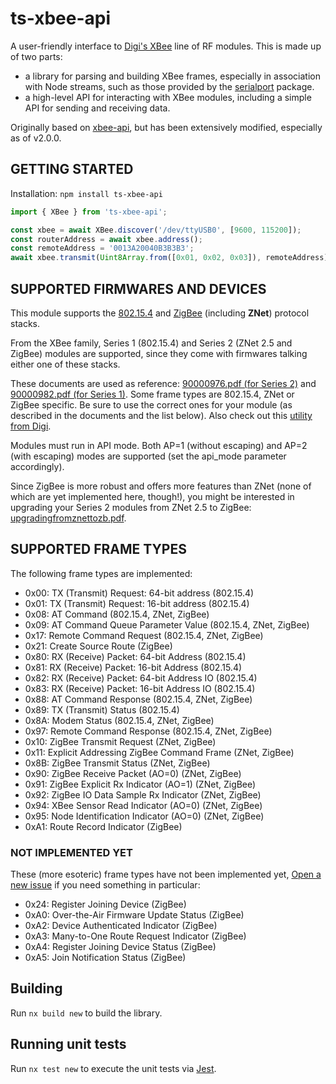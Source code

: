 # ts-xbee-api

A user-friendly interface to [Digi's XBee](http://www.digi.com/xbee/) line of RF modules. This
is made up of two parts:

- a library for parsing and building XBee frames, especially in association with Node streams, such
  as those provided by the [serialport](https://serialport.io/) package.
- a high-level API for interacting with XBee modules, including a simple API for sending and
  receiving data.

Originally based on [xbee-api](https://github.com/jankolkmeier/xbee-api), but has been extensively
modified, especially as of v2.0.0.

## GETTING STARTED

Installation: `npm install ts-xbee-api`

```typescript
import { XBee } from 'ts-xbee-api';

const xbee = await XBee.discover('/dev/ttyUSB0', [9600, 115200]);
const routerAddress = await xbee.address();
const remoteAddress = '0013A20040B3B3B3';
await xbee.transmit(Uint8Array.from([0x01, 0x02, 0x03]), remoteAddress);
```

## SUPPORTED FIRMWARES AND DEVICES

This module supports the [802.15.4](http://en.wikipedia.org/wiki/IEEE_802.15.4)
and [ZigBee](http://en.wikipedia.org/wiki/ZigBee) (including **ZNet**) protocol stacks.

From the XBee family, Series 1 (802.15.4) and Series 2 (ZNet 2.5 and ZigBee) modules are supported,
since they come with firmwares talking either one of these stacks.

These documents are used as
reference: [90000976.pdf (for Series 2)](https://www.digi.com/resources/documentation/digidocs/PDFs/90000976.pdf)
and
[90000982.pdf (for Series 1)](https://www.digi.com/resources/documentation/digidocs/pdfs/90000982.pdf).
Some frame types are 802.15.4, ZNet or ZigBee specific. Be sure to use the correct ones for your
module (as described in the documents and the list below). Also check out
this [utility from Digi](http://docs.digi.com/display/XCTU/Frames+generator+tool).

Modules must run in API mode. Both AP=1 (without escaping) and AP=2 (with escaping) modes are
supported (set the api_mode parameter accordingly).

Since ZigBee is more robust and offers more features than ZNet (none of which are yet implemented
here, though!), you might be interested in upgrading your Series 2 modules from ZNet 2.5 to
ZigBee: [upgradingfromznettozb.pdf](ftp://ftp1.digi.com/support/documentation/upgradingfromznettozb.pdf).

## SUPPORTED FRAME TYPES

The following frame types are implemented:

- 0x00: TX (Transmit) Request: 64-bit address (802.15.4)
- 0x01: TX (Transmit) Request: 16-bit address (802.15.4)
- 0x08: AT Command (802.15.4, ZNet, ZigBee)
- 0x09: AT Command Queue Parameter Value (802.15.4, ZNet, ZigBee)
- 0x17: Remote Command Request (802.15.4, ZNet, ZigBee)
- 0x21: Create Source Route (ZigBee)
- 0x80: RX (Receive) Packet: 64-bit Address (802.15.4)
- 0x81: RX (Receive) Packet: 16-bit Address (802.15.4)
- 0x82: RX (Receive) Packet: 64-bit Address IO (802.15.4)
- 0x83: RX (Receive) Packet: 16-bit Address IO (802.15.4)
- 0x88: AT Command Response (802.15.4, ZNet, ZigBee)
- 0x89: TX (Transmit) Status (802.15.4)
- 0x8A: Modem Status (802.15.4, ZNet, ZigBee)
- 0x97: Remote Command Response (802.15.4, ZNet, ZigBee)
- 0x10: ZigBee Transmit Request (ZNet, ZigBee)
- 0x11: Explicit Addressing ZigBee Command Frame (ZNet, ZigBee)
- 0x8B: ZigBee Transmit Status (ZNet, ZigBee)
- 0x90: ZigBee Receive Packet (AO=0) (ZNet, ZigBee)
- 0x91: ZigBee Explicit Rx Indicator (AO=1) (ZNet, ZigBee)
- 0x92: ZigBee IO Data Sample Rx Indicator (ZNet, ZigBee)
- 0x94: XBee Sensor Read Indicator (AO=0) (ZNet, ZigBee)
- 0x95: Node Identification Indicator (AO=0) (ZNet, ZigBee)
- 0xA1: Route Record Indicator (ZigBee)

### NOT IMPLEMENTED YET

These (more esoteric) frame types have not been implemented
yet, [Open a new issue](https://github.com/jankolkmeier/xbee-api/issues/new) if you need something
in particular:

- 0x24: Register Joining Device (ZigBee)
- 0xA0: Over-the-Air Firmware Update Status (ZigBee)
- 0xA2: Device Authenticated Indicator (ZigBee)
- 0xA3: Many-to-One Route Request Indicator (ZigBee)
- 0xA4: Register Joining Device Status (ZigBee)
- 0xA5: Join Notification Status (ZigBee)

## Building

Run `nx build new` to build the library.

## Running unit tests

Run `nx test new` to execute the unit tests via [Jest](https://jestjs.io).
